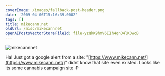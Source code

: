 ```yaml
---
coverImage: /images/fallback-post-header.png
date: '2009-04-06T15:16:39.000Z'
tags: []
title: mikecann.net
oldUrl: /misc/mikecannnet
openAIPostsVectorStoreFileId: file-yzQkK9hmV6IIh4qnO4lK0wcB
---
```


![mikecannnet](/wp-content/uploads/2009/04/mikecannnet.png "mikecannnet")

Ha! Just got a google alert from a site: "[https://www.mikecann.net/](https://www.mikecann.net/)" didnt know that site even existed. Looks like its some cannabis campaign site :P
